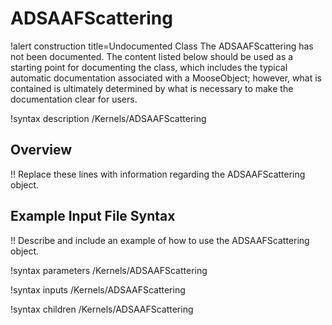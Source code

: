 # ADSAAFScattering

!alert construction title=Undocumented Class
The ADSAAFScattering has not been documented. The content listed below should be used as a starting point for
documenting the class, which includes the typical automatic documentation associated with a
MooseObject; however, what is contained is ultimately determined by what is necessary to make the
documentation clear for users.

!syntax description /Kernels/ADSAAFScattering

## Overview

!! Replace these lines with information regarding the ADSAAFScattering object.

## Example Input File Syntax

!! Describe and include an example of how to use the ADSAAFScattering object.

!syntax parameters /Kernels/ADSAAFScattering

!syntax inputs /Kernels/ADSAAFScattering

!syntax children /Kernels/ADSAAFScattering
